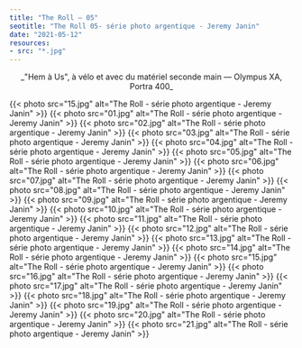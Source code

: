 ```yaml
---
title: "The Roll — 05"
seotitle: "The Roll 05- série photo argentique - Jeremy Janin"
date: "2021-05-12"
resources:
- src: "*.jpg"
---
```

<center> _"Hem à Us", à vélo et avec du matériel seconde main — Olympus XA, Portra 400_ </center>

{{< photo src="15.jpg" alt="The Roll - série photo argentique - Jeremy Janin" >}}
{{< photo src="01.jpg" alt="The Roll - série photo argentique - Jeremy Janin" >}}
{{< photo src="02.jpg" alt="The Roll - série photo argentique - Jeremy Janin" >}}
{{< photo src="03.jpg" alt="The Roll - série photo argentique - Jeremy Janin" >}}
{{< photo src="04.jpg" alt="The Roll - série photo argentique - Jeremy Janin" >}}
{{< photo src="05.jpg" alt="The Roll - série photo argentique - Jeremy Janin" >}}
{{< photo src="06.jpg" alt="The Roll - série photo argentique - Jeremy Janin" >}}
{{< photo src="07.jpg" alt="The Roll - série photo argentique - Jeremy Janin" >}}
{{< photo src="08.jpg" alt="The Roll - série photo argentique - Jeremy Janin" >}}
{{< photo src="09.jpg" alt="The Roll - série photo argentique - Jeremy Janin" >}}
{{< photo src="10.jpg" alt="The Roll - série photo argentique - Jeremy Janin" >}}
{{< photo src="11.jpg" alt="The Roll - série photo argentique - Jeremy Janin" >}}
{{< photo src="12.jpg" alt="The Roll - série photo argentique - Jeremy Janin" >}}
{{< photo src="13.jpg" alt="The Roll - série photo argentique - Jeremy Janin" >}}
{{< photo src="14.jpg" alt="The Roll - série photo argentique - Jeremy Janin" >}}
{{< photo src="15.jpg" alt="The Roll - série photo argentique - Jeremy Janin" >}}
{{< photo src="16.jpg" alt="The Roll - série photo argentique - Jeremy Janin" >}}
{{< photo src="17.jpg" alt="The Roll - série photo argentique - Jeremy Janin" >}}
{{< photo src="18.jpg" alt="The Roll - série photo argentique - Jeremy Janin" >}}
{{< photo src="19.jpg" alt="The Roll - série photo argentique - Jeremy Janin" >}}
{{< photo src="20.jpg" alt="The Roll - série photo argentique - Jeremy Janin" >}}
{{< photo src="21.jpg" alt="The Roll - série photo argentique - Jeremy Janin" >}}
